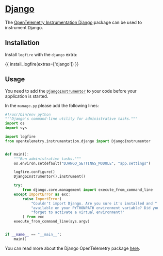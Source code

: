 # [Django][django]

The [OpenTelemetry Instrumentation Django][opentelemetry-django] package can be used to instrument Django.

## Installation

Install `logfire` with the `django` extra:

{{ install_logfire(extras=['django']) }}

## Usage

You need to add the [`DjangoInstrumentor`][django-instrumentor] to your code before your application is started.

In the `manage.py` please add the following lines:

```py hl_lines="6-7 14-15"
#!/usr/bin/env python
"""Django's command-line utility for administrative tasks."""
import os
import sys

import logfire
from opentelemetry.instrumentation.django import DjangoInstrumentor


def main():
    """Run administrative tasks."""
    os.environ.setdefault("DJANGO_SETTINGS_MODULE", "app.settings")

    logfire.configure()
    DjangoInstrumentor().instrument()

    try:
        from django.core.management import execute_from_command_line
    except ImportError as exc:
        raise ImportError(
            "Couldn't import Django. Are you sure it's installed and "
            "available on your PYTHONPATH environment variable? Did you "
            "forget to activate a virtual environment?"
        ) from exc
    execute_from_command_line(sys.argv)


if __name__ == "__main__":
    main()
```

You can read more about the Django OpenTelemetry package [here][opentelemetry-django].

[django]: https://www.djangoproject.com/
[opentelemetry-django]: https://opentelemetry-python-contrib.readthedocs.io/en/latest/instrumentation/django/django.html
[django-instrumentor]: https://opentelemetry-python-contrib.readthedocs.io/en/latest/instrumentation/django/django.html#opentelemetry.instrumentation.django.DjangoInstrumentor
